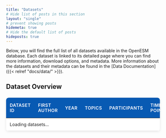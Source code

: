 ```yaml
---
title: "Datasets"
# Hide list of posts in this section
layout: "single"
# prevent showing posts
hidemeta: true
# Hide the default list of posts
hideposts: true
---
```


Below, you will find the full list of all datasets available in the OpenESM database. Each dataset is linked to its detailed page where you can find more information, download options, and metadata. More information about the datasets and their metadata can be found in the [Data Documentation]({{< relref "docs/data/" >}}).

## Dataset Overview

<div id="datasets-table-container">
  <table id="datasets-table">
  <thead>
    <tr>
      <th>Dataset ID</th>
      <th>First Author</th>
      <th>Year</th>
      <th>Topics</th>
      <th>Participants</th>
      <th>Time Points</th>
      <th>Beeps/Day</th>
      <th>Variables</th>
      <th>Cross-sectional</th>
      <th>Passive Sensor</th>
    </tr>
  </thead>
    <tbody id="datasets-table-body">
      <!-- Loading message will be replaced by JavaScript -->
      <tr>
        <td colspan="10">Loading datasets...</td>
      </tr>
    </tbody>
  </table>
</div>

<style>
  #datasets-table-container {
    overflow-x: auto;
    margin: 1.5rem 0;
    border-radius: 8px;
    box-shadow: 0 2px 8px rgba(0, 0, 0, 0.1);
    background: #FDFDFD;
  }

  #datasets-table {
    width: 100%;
    border-collapse: collapse;
    margin: 0;
    font-size: 0.9rem;
    background: white;
    border-radius: 8px;
    overflow: hidden;
  }
  
  #datasets-table th {
    background: #085AB3;
    color: white;
    font-weight: 600;
    padding: 1rem 0.75rem;
    text-align: left;
    border: none;
    font-size: 0.90rem;
    text-transform: uppercase;
    letter-spacing: 0.5px;
    position: sticky;
    top: 0;
    z-index: 10;
  }

  #datasets-table th:first-child {
    border-top-left-radius: 8px;
  }

  #datasets-table th:last-child {
    border-top-right-radius: 8px;
  }
  
  #datasets-table td {
    padding: 0.75rem;
    text-align: left;
    border-bottom: 1px solid #e5e5e5;
    color: #262626;
    vertical-align: top;
  }

  #datasets-table tbody tr {
    transition: background-color 0.2s ease;
  }
  
  #datasets-table tbody tr:hover {
    background-color: #f8f9fa;
  }

  #datasets-table tbody tr:nth-child(even) {
    background-color: #fafafa;
  }

  #datasets-table tbody tr:nth-child(even):hover {
    background-color: #f0f0f0;
  }

  /* Style links in the table */
  #datasets-table a {
    color: #085AB3;
    text-decoration: none !important;
    font-weight: 500;
    transition: color 0.2s ease;
  }

  #datasets-table a:hover {
    color: #E78A00;
    text-decoration: none !important;
  }

  /* Style boolean values */
  #datasets-table .bool-yes {
    color: #28a745;
    font-weight: 600;
  }

  #datasets-table .bool-no {
    color: #dc3545;
    font-weight: 600;
  }

  /* Style numeric values */
  #datasets-table .numeric {
    text-align: right;
  }

  /* Mobile responsiveness */
  @media (max-width: 768px) {
    #datasets-table {
      font-size: 0.8rem;
    }
    
    #datasets-table th,
    #datasets-table td {
      padding: 0.5rem 0.4rem;
    }
    
    #datasets-table th {
      font-size: 0.75rem;
    }
  }

  /* Loading state styling */
  .loading-cell {
    text-align: center;
    font-style: italic;
    color: #666;
    padding: 2rem;
  }

  /* Error state styling */
  .error-cell {
    text-align: center;
    color: #dc3545;
    font-weight: bold;
    padding: 2rem;
  }
</style>

<script>
document.addEventListener('DOMContentLoaded', function() {
  // Debug: Log our current location
  console.log("Current pathname:", window.location.pathname);
  
  // Determine base path dynamically
  const basePath = window.location.pathname.includes('/openesm/') ? '/openesm' : '';
  const jsonUrl = `${basePath}/data/datasets_table.json`;
  
  console.log("Will fetch JSON from:", jsonUrl);
  
  // Find the table body element
  const tableBody = document.getElementById('datasets-table-body');
  
  // Function to format boolean values
  function formatBoolean(value) {
    return value;
  }
  
  // Function to format numeric values
  function formatNumeric(value) {
    if (!isNaN(value) && value !== '') {
      return `<span class="numeric">${value}</span>`;
    }
    return value;
  }
  
  // Attempt to fetch data with detailed logging
  console.log("Starting fetch request...");
  fetch(jsonUrl)
    .then(response => {
      console.log("Fetch response received:", response);
      console.log("Response status:", response.status);
      console.log("Response headers:", [...response.headers.entries()]);
      
      if (!response.ok) {
        throw new Error(`HTTP error! Status: ${response.status}`);
      }
      
      console.log("Response OK, parsing JSON...");
      return response.json();
    })
    .then(datasets => {
      console.log("JSON parsed successfully:", datasets);
      
      // Clear loading message
      tableBody.innerHTML = '';
      
      // Check if datasets array is valid
      if (!Array.isArray(datasets)) {
        throw new Error("Datasets is not an array: " + typeof datasets);
      }
      
      console.log(`Populating table with ${datasets.length} datasets`);
      
      // Generate table rows
      datasets.forEach((dataset, index) => {
        console.log(`Processing dataset ${index}:`, dataset);
        
        const row = document.createElement('tr');
        
        // Add URL correction for links
        const url = dataset.url.startsWith('/') ? 
          `${basePath}${dataset.url}` : dataset.url;
        
        row.innerHTML = `
          <td><a href="${url}">${dataset.dataset_id}</a></td>
          <td>${dataset.first_author}</td>
          <td>${formatNumeric(dataset.year)}</td>
          <td>${dataset.topics || ''}</td>
          <td>${formatNumeric(dataset.n_participants)}</td>
          <td>${formatNumeric(dataset.n_time_points)}</td>
          <td>${formatNumeric(dataset.n_beeps_per_day || '')}</td>
          <td>${formatNumeric(dataset.n_variables)}</td>
          <td>${formatBoolean(dataset.cross_sectional_available)}</td>
          <td>${formatBoolean(dataset.passive_data_available)}</td>
        `;
        
        tableBody.appendChild(row);
      });
    })
    .catch(error => {
      console.error('Error loading datasets table:', error);
      tableBody.innerHTML = `
        <tr>
          <td colspan="10" class="error-cell">
            Error loading datasets: ${error.message}<br>
            Please check the browser console for more details.
          </td>
        </tr>
      `;
    });
});
</script>